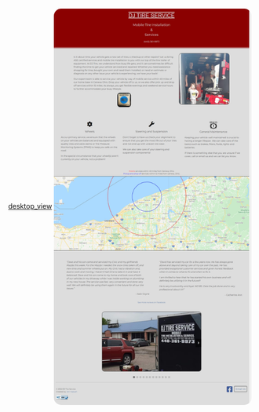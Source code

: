 [desktop_view](https://github.com/JonVojtush/DJTireService.com/blob/main/MacBook%20Pro-1713118241104.jpeg)
<img src="https://github.com/JonVojtush/DJTireService.com/blob/main/MacBook%20Pro-1713118241104.jpeg" width="80%" align="center" style="border-radius:15px !important;">

